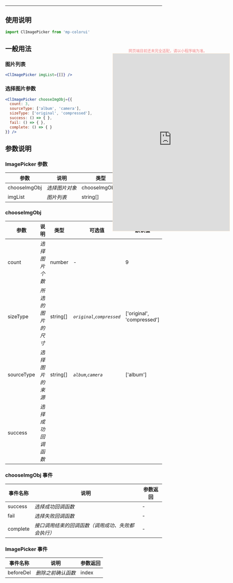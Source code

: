 ****

## 使用说明

```jsx
import ClImagePicker from 'mp-colorui'
```



## 一般用法

### 图片列表

```jsx
<ClImagePicker imgList={[]} />
```

### 选择图片参数

```jsx
<ClImagePicker chooseImgObj={{
  count: 3,
  sourceType: ['album', 'camera'],
  sizeType: ['original', 'compressed'],
  success: () => { },
  fail: () => { },
  complete: () => { }
}} />
```



## 参数说明

### ImagePicker 参数

| 参数         | 说明           | 类型           | 可选值                                    | 默认值 |
| ------------ | -------------- | -------------- | ----------------------------------------- | ------ |
| chooseImgObj | *选择图片对象* | chooseImgObj[] | [详情](/form/imagePicker?id=chooseimgobj) | []     |
| imgList      | *图片列表*     | string[]       | -                                         | -      |



### chooseImgObj

| 参数       | 说明               | 类型     | 可选值                      | 默认值                     |
| ---------- | ------------------ | -------- | --------------------------- | -------------------------- |
| count      | *选择图片个数*     | number   | -                           | 9                          |
| sizeType   | *所选的图片的尺寸* | string[] | *`original`*,*`compressed`* | ['original', 'compressed'] |
| sourceType | *选择图片的来源*   | string[] | *`album`*,*`camera`*        | ['album']                  |
| success    | *选择成功回调函数* |          |                             |                            |

### chooseImgObj 事件

| 事件名称 | 说明                                               | 参数返回 |
| -------- | -------------------------------------------------- | -------- |
| success  | *选择成功回调函数*                                 | -        |
| fail     | *选择失败回调函数*                                 | -        |
| complete | *接口调用结束的回调函数（调用成功、失败都会执行）* | -        |



### ImagePicker 事件

| 事件名称  | 说明               | 参数返回 |
| --------- | ------------------ | -------- |
| beforeDel | *删除之前确认函数* | index    |


<div style="position: fixed; right:10px; top: 5%">
<div style="width: 355px; display: flex; flex-wrap: wrap; justify-content: center; align-items: center; font-size: 12px; color: lightcoral">网页端目前还未完全适配，请以小程序端为准。</div>
<iframe style="border: 1px solid antiquewhite" src="https://yinliangdream.github.io/mp-colorui-h5-demo/#/pages/components/imagePicker/index" height="568" width="375"></iframe>
</div>
